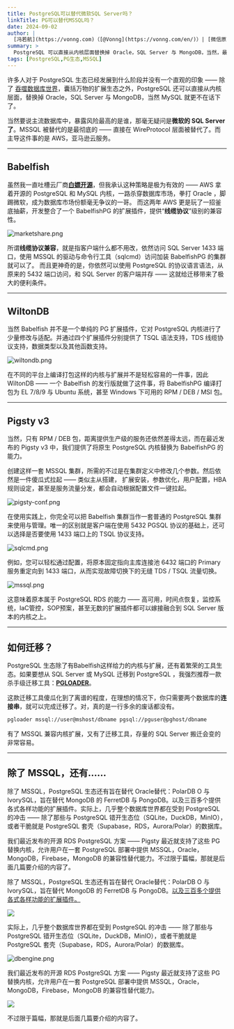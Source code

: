 ```yaml
---
title: PostgreSQL可以替代微软SQL Server吗？
linkTitle: PG可以替代MSSQL吗？
date: 2024-09-02
author: |
  [冯若航](https://vonng.com)（[@Vonng](https://vonng.com/en/)）| [微信原文](https://mp.weixin.qq.com/s/c2TmMo0DflkSUli1BsLthQ)
summary: >
  PostgreSQL 可以直接从内核层面替换掉 Oracle，SQL Server 与 MongoDB，当然，最彻底的还是 SQL Server，AWS 出品的 Babelfishpg 直接做到了线缆协议级兼容。
tags: [PostgreSQL,PG生态,MSSQL]
---
```



许多人对于 PostgreSQL 生态已经发展到什么阶段并没有一个直观的印象 —— 除了 [吞噬数据库世界](/pg/pg-eat-db-world)，囊括万物的扩展生态之外，PostgreSQL 还可以直接从内核层面，替换掉 Oracle，SQL Server 与 MongoDB，当然 MySQL 就更不在话下了。

当然要说主流数据库中，暴露风险最高的是谁，那毫无疑问是**微软的 SQL Server 了**。MSSQL 被替代的是最彻底的 —— 直接在 WireProtocol 层面被替代了。而主导这件事的是 AWS，亚马逊云服务。



--------

## Babelfish

虽然我一直吐槽云厂商[**白嫖开源**](/cloud/redis-oss)，但我承认这种策略是极为有效的 ——
AWS 拿着开源的 PostgreSQL 和 MySQL 内核，一路杀穿数据库市场，拳打 Oracle ，脚踢微软，成为数据库市场份额毫无争议的一哥。
而这两年 AWS 更是玩了一招釜底抽薪，开发整合了一个 BabelfishPG 的扩展插件，提供“**线缆协议**”级别的兼容性。


![marketshare.png](marketshare.png)

所谓**线缆协议兼容**，就是指客户端什么都不用改，依然访问 SQL Server 1433 端口，使用 MSSQL 的驱动与命令行工具（sqlcmd）访问加装 BabelfishPG 的集群就可以了。
而且更神奇的是，你依然可以使用 PostgreSQL 的协议语言语法，从原来的 5432 端口访问，和 SQL Server 的客户端并存 —— 这就给迁移带来了极大的便利条件。




--------

## WiltonDB

当然 Babelfish 并不是一个单纯的 PG 扩展插件，它对 PostgreSQL 内核进行了少量修改与适配。并通过四个扩展插件分别提供了 TSQL 语法支持，TDS 线缆协议支持，数据类型以及其他函数支持。

![wiltondb.png](wiltondb.png)

在不同的平台上编译打包这样的内核与扩展并不是轻松容易的一件事，因此 WiltonDB —— 一个 Babelfish 的发行版就做了这件事，将 BabelfishPG 编译打包为 EL 7/8/9 与 Ubuntu 系统，甚至 Windows 下可用的 RPM / DEB / MSI 包。



--------

## Pigsty v3

当然，只有 RPM / DEB 包，距离提供生产级的服务还依然差得太远，而在最近发布的 Pigsty v3 中，我们提供了将原生 PostgreSQL 内核替换为 BabelfishPG 的能力。

创建这样一套 MSSQL 集群，所需的不过是在集群定义中修改几个参数。然后依然是一件傻瓜式拉起 —— 类似主从搭建， 扩展安装，参数优化，用户配置，HBA规则设定，甚至是服务流量分发，都会自动根据配置文件一键拉起。

![pigsty-conf.png](pigsty-conf.png)

在使用实践上，你完全可以把 Babelfish 集群当作一套普通的 PostgreSQL 集群来使用与管理。唯一的区别就是客户端在使用 5432 PGSQL 协议的基础上，还可以选择是否要使用 1433 端口上的 TSQL 协议支持。

![sqlcmd.png](sqlcmd.png)

例如，您可以轻松通过配置，将原本固定指向主库连接池 6432 端口的 Primary 服务重定向到 1433 端口，从而实现故障切换下的无缝 TDS / TSQL 流量切换。

![mssql.png](mssql.png)

这意味着原本属于 PostgreSQL RDS 的能力 —— 高可用，时间点恢复，监控系统，IaC管控，SOP预案，甚至无数的扩展插件都可以嫁接融合到 SQL Server 版本的内核之上。




--------

## 如何迁移？


PostgreSQL 生态除了有Babelfish这样给力的内核与扩展，还有着繁荣的工具生态。如果要想从 SQL Server 或 MySQL 迁移到 PostgreSQL ，我强烈推荐一款杀手级迁移工具：[**PGLOADER**](https://pgloader.readthedocs.io/en/latest/ref/mssql.html)。

这款迁移工具傻瓜化到了离谱的程度，在理想的情况下，你只需要两个数据库的**连接串**，就可以完成迁移了。对，真的是一行多余的废话都没有。

```bash
pgloader mssql://user@mshost/dbname pgsql://pguser@pghost/dbname
```

有了 MSSQL 兼容内核扩展，又有了迁移工具，存量的 SQL Server 搬迁会变的非常容易。


--------

## 除了 MSSQL，还有……

除了 MSSQL，PostgreSQL 生态还有旨在替代 Oracle替代：PolarDB O 与 IvorySQL，旨在替代 MongoDB 的 FerretDB 与 PongoDB。以及三百多个提供各式各样功能的扩展插件。实际上，几乎整个数据库世界都在受到 PostgreSQL 的冲击 —— 除了那些与 PostgreSQL 错开生态位（SQLite，DuckDB，MinIO），或者干脆就是 PostgreSQL 套壳（Supabase，RDS，Aurora/Polar）的数据库。

我们最近发布的开源 RDS PostgreSQL 方案 —— Pigsty 最近就支持了这些 PG 替换内核，允许用户在一套 PostgreSQL 部署中提供 MSSQL，Oracle，MongoDB，Firebase，MongoDB 的兼容性替代能力。不过限于篇幅，那就是后面几篇要介绍的内容了。


除了 MSSQL，PostgreSQL 生态还有旨在替代 Oracle替代：PolarDB O 与 IvorySQL，旨在替代 MongoDB 的 FerretDB 与 PongoDB。[以及三百多个提供各式各样功能的扩展插件。](/zh/docs/pgext/list)

![](/img/pigsty/ecosystemjpg)

实际上，几乎整个数据库世界都在受到 PostgreSQL 的冲击 —— 除了那些与 PostgreSQL 错开生态位（SQLite，DuckDB，MinIO），或者干脆就是 PostgreSQL 套壳（Supabase，RDS，Aurora/Polar）的数据库。

![dbengine.png](dbengine.png)

我们最近发布的开源 RDS PostgreSQL 方案 —— Pigsty 最近就支持了这些 PG 替换内核，允许用户在一套 PostgreSQL 部署中提供 MSSQL，Oracle，MongoDB，Firebase，MongoDB 的兼容性替代能力。

![](/img/pigsty/kernels.jpg)

不过限于篇幅，那就是后面几篇要介绍的内容了。